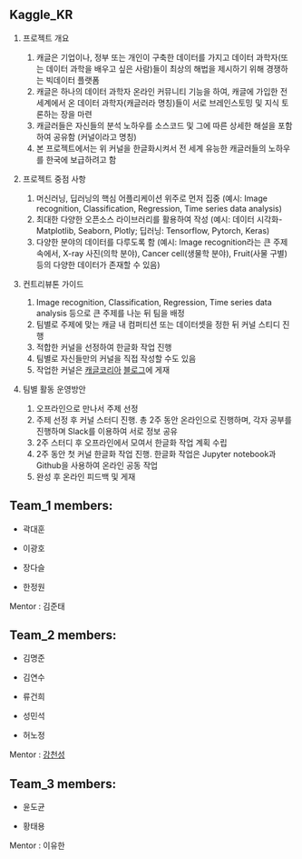 ## Kaggle_KR

1. 프로젝트 개요
    1) 캐글은 기업이나, 정부 또는 개인이 구축한 데이터를 가지고 데이터 과학자(또는 데이터 과학을 배우고 싶은 사람)들이 최상의 해법을 제시하기 위해 경쟁하는 빅데이터 플랫폼
    2) 캐글은 하나의 데이터 과학자 온라인 커뮤니티 기능을 하여, 캐글에 가입한 전 세계에서 온 데이터 과학자(캐글러라 명칭)들이 서로 브레인스토밍 및 지식 토론하는 장을 마련
    3) 캐글러들은 자신들의 분석 노하우를 소스코드 및 그에 따른 상세한 해설을 포함하여 공유함 (커널이라고 명칭)
    4) 본 프로젝트에서는 위 커널을 한글화시켜서 전 세계 유능한 캐글러들의 노하우를 한국에 보급하려고 함
    
2. 프로젝트 중점 사항
    1) 머신러닝, 딥러닝의 핵심 어플리케이션 위주로 먼저 집중 (예시:  Image recognition, Classification, Regression, Time series data analysis)
    2) 최대한 다양한 오픈소스 라이브러리를 활용하여 작성 (예시: 데이터 시각화- Matplotlib, Seaborn, Plotly; 딥러닝: Tensorflow, Pytorch, Keras)
    3) 다양한 분야의 데이터를 다루도록 함 (예시: Image recognition라는 큰 주제 속에서, X-ray 사진(의학 분야), Cancer cell(생물학 분야), Fruit(사물 구별) 등의 다양한 데이터가 존재할 수 있음)

3. 컨트리뷰톤 가이드
    1) Image recognition, Classification, Regression, Time series data analysis 등으로 큰 주제를 나눈 뒤 팀을 배정
    2) 팀별로 주제에 맞는 캐글 내 컴퍼티션 또는 데이터셋을 정한 뒤 커널 스티디 진행
    3) 적합한 커널을 선정하여 한글화 작업 진행
    4) 팀별로 자신들만의 커널을 직접 작성할 수도 있음
    5) 작업한 커널은 [캐글코리아](https://www.facebook.com/groups/230717130993727/) [블로그](http://kaggle-kr.tistory.com)에 게재
    
4. 팀별 활동 운영방안
    1) 오프라인으로 만나서 주제 선정
    2) 주제 선정 후 커널 스터디 진행. 총 2주 동안 온라인으로 진행하며, 각자 공부를 진행하며 Slack를 이용하여 서로 정보 공유
    3) 2주 스터디 후 오프라인에서 모여서 한글화 작업 계획 수립
    4) 2주 동안 첫 커널 한글화 작업 진행. 한글화 작업은 Jupyter notebook과 Github을 사용하여 온라인 공동 작업
    5) 완성 후 온라인 피드백 및 게재

## Team_1 members:

* 곽대훈

* 이광호

* 장다슬

* 한정원

Mentor : 김준태

## Team_2 members:

* 김명준

* 김연수

* 류건희

* 성민석

* 허노정

Mentor : [강천성](https://github.com/kcs93023)

## Team_3 members:

* 윤도균

* 황태용

Mentor : 이유한
